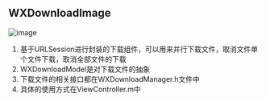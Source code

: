 ## WXDownloadImage

![image](https://github.com/supergithuber/WXDownloadManager/blob/master/example.gif)

1. 基于URLSession进行封装的下载组件，可以用来并行下载文件，取消文件单个文件下载，取消全部文件的下载
2. WXDownloadModel是对下载文件的抽象
3. 下载文件的相关接口都在WXDownloadManager.h文件中
4. 具体的使用方式在ViewController.m中
